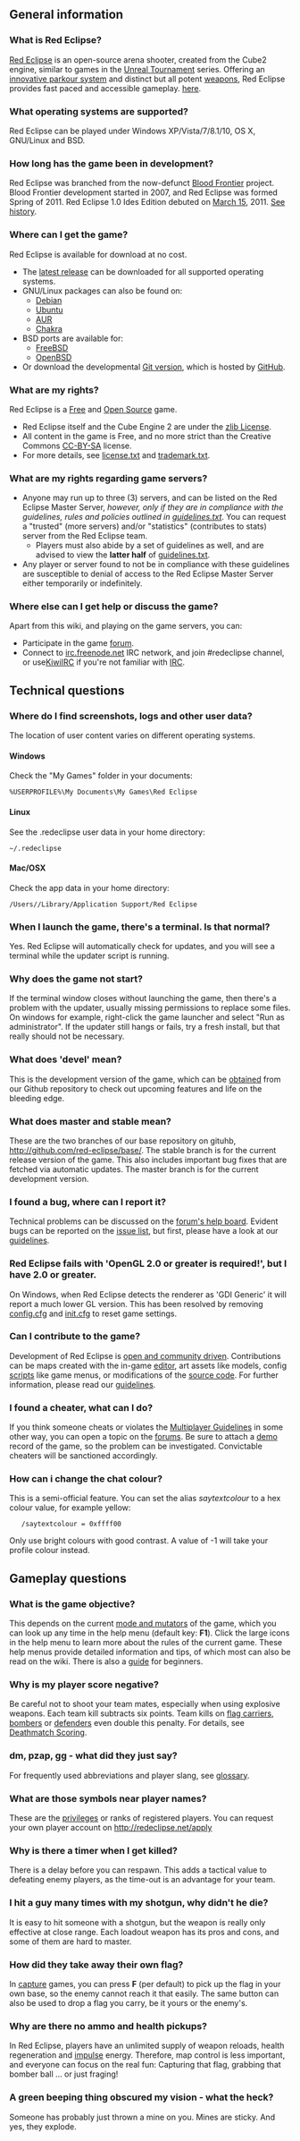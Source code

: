 ## General information

### What is Red Eclipse?

[Red Eclipse](http://www.redeclipse.net/) is an open-source arena shooter, created from the Cube2 engine, similar to games in the [Unreal Tournament](http://en.wikipedia.org/wiki/Unreal_Tournament) series. Offering an [innovative parkour system](Guide#Basic_Parkour "wikilink") and distinct but all potent [weapons](weapons "wikilink"), Red Eclipse provides fast paced and accessible gameplay. [here](What_is_Red_Eclipse#About "wikilink").

### What operating systems are supported?

Red Eclipse can be played under Windows XP/Vista/7/8.1/10, OS X, GNU/Linux and BSD.

### How long has the game been in development?

Red Eclipse was branched from the now-defunct [Blood Frontier](https://sourceforge.net/projects/bloodfrontier/) project. Blood Frontier development started in 2007, and Red Eclipse was formed Spring of 2011. Red Eclipse 1.0 Ides Edition debuted on [March 15](http://en.wikipedia.org/wiki/Ides_of_march), 2011. [See history](What_is_Red_Eclipse#History "wikilink").

### Where can I get the game?

Red Eclipse is available for download at no cost.

-   The [latest release](http://www.redeclipse.net/download) can be downloaded for all supported operating systems.
-   GNU/Linux packages can also be found on:
    -   [Debian](How_to_install#Debian/Ubuntu_repository "wikilink")
    -   [Ubuntu](How_to_install#Debian/Ubuntu_repository "wikilink")
    -   [AUR](https://aur.archlinux.org/packages/redeclipse)
    -   [Chakra](https://chakralinux.org/ccr/packages.php?O=0&K=redeclipse&do_Search=+Go+)
-   BSD ports are available for:
    -   [FreeBSD](https://www.freshports.org/games/redeclipse/)
    -   [OpenBSD](http://ports.su/games/redeclipse,-main)
-   Or download the developmental [Git version](http://www.redeclipse.net/devel), which is hosted by [GitHub](https://github.com/red-eclipse/base).

### What are my rights?

Red Eclipse is a [Free](http://www.gnu.org/philosophy/free-sw.html) and [Open Source](http://www.opensource.org/) game.

-   Red Eclipse itself and the Cube Engine 2 are under the [zlib License](http://en.wikipedia.org/wiki/Zlib_License).
-   All content in the game is Free, and no more strict than the Creative Commons [CC-BY-SA](http://creativecommons.org/licenses/by-sa/3.0/) license.
-   For more details, see [license.txt](https://raw.githubusercontent.com/red-eclipse/base/master/doc/license.txt) and [trademark.txt](https://raw.githubusercontent.com/red-eclipse/base/master/doc/trademark.txt).

### What are my rights regarding game servers?

-   Anyone may run up to three (3) servers, and can be listed on the Red Eclipse Master Server, *however, only if they are in compliance with the guidelines, rules and policies outlined in [guidelines.txt](https://raw.githubusercontent.com/red-eclipse/base/master/doc/guidelines.txt)*. You can request a "trusted" (more servers) and/or "statistics" (contributes to stats) server from the Red Eclipse team.
    -   Players must also abide by a set of guidelines as well, and are advised to view the **latter half** of [guidelines.txt](https://raw.githubusercontent.com/red-eclipse/base/master/doc/guidelines.txt).
-   Any player or server found to not be in compliance with these guidelines are susceptible to denial of access to the Red Eclipse Master Server either temporarily or indefinitely.

### Where else can I get help or discuss the game?

Apart from this wiki, and playing on the game servers, you can:

-   Participate in the game [forum](http://redeclipse.net/forum).
-   Connect to [irc.freenode.net](irc://irc.freenode.net) IRC network, and join \#redeclipse channel, or use[KiwiIRC](https://kiwiirc.com/client/chat.freenode.net/?nick=guest%7C?#redeclipse) if you're not familiar with [IRC](IRC "wikilink").

## Technical questions

### Where do I find screenshots, logs and other user data?

The location of user content varies on different operating systems.

#### Windows

Check the "My Games" folder in your documents:

`%USERPROFILE%\My Documents\My Games\Red Eclipse`

#### Linux

See the .redeclipse user data in your home directory:

`~/.redeclipse`

#### Mac/OSX

Check the app data in your home directory:

`/Users/`<username>`/Library/Application Support/Red Eclipse`

### When I launch the game, there's a terminal. Is that normal?

Yes. Red Eclipse will automatically check for updates, and you will see a terminal while the updater script is running.

### Why does the game not start?

If the terminal window closes without launching the game, then there's a problem with the updater, usually missing permissions to replace some files. On windows for example, right-click the game launcher and select "Run as administrator". If the updater still hangs or fails, try a fresh install, but that really should not be necessary.

### What does 'devel' mean?

This is the development version of the game, which can be [obtained](obtain_development_version "wikilink") from our Github repository to check out upcoming features and life on the bleeding edge.

### What does master and stable mean?

These are the two branches of our base repository on gituhb, <http://github.com/red-eclipse/base/>. The stable branch is for the current release version of the game. This also includes important bug fixes that are fetched via automatic updates. The master branch is for the current development version.

### I found a bug, where can I report it?

Technical problems can be discussed on the [forum's help board](http://redeclipse.net/forum/viewforum.php?f=7). Evident bugs can be reported on the [issue list](https://github.com/red-eclipse/base/issues), but first, please have a look at our [guidelines](How_to_contribute#Issue_Reporting_Guidelines "wikilink").

### Red Eclipse fails with 'OpenGL 2.0 or greater is required!', but I have 2.0 or greater.

On Windows, when Red Eclipse detects the renderer as 'GDI Generic' it will report a much lower GL version. This has been resolved by removing [config.cfg](Game_Settings#config.cfg "wikilink") and [init.cfg](Game_Settings#init.cfg "wikilink") to reset game settings.

### Can I contribute to the game?

Development of Red Eclipse is [open and community driven](http://redeclipse.net/forum/viewtopic.php?f=4&t=597). Contributions can be maps created with the in-game [editor](editing "wikilink"), art assets like models, config [scripts](cubescript "wikilink") like game menus, or modifications of the [source code](https://github.com/red-eclipse/base/tree/master/src). For further information, please read our [guidelines](How_to_contribute "wikilink").

### I found a cheater, what can I do?

If you think someone cheats or violates the [Multiplayer Guidelines](Multiplayer_Guidelines "wikilink") in some other way, you can open a topic on the [forums](http://redeclipse.net/forum). Be sure to attach a [demo](demo "wikilink") record of the game, so the problem can be investigated. Convictable cheaters will be sanctioned accordingly.

### How can i change the chat colour?

This is a semi-official feature. You can set the alias *saytextcolour* to a hex colour value, for example yellow:

`   /saytextcolour = 0xffff00`

Only use bright colours with good contrast. A value of -1 will take your profile colour instead.

## Gameplay questions

### What is the game objective?

This depends on the current [mode and mutators](GameModes_and_Mutators "wikilink") of the game, which you can look up any time in the help menu (default key: **F1**). Click the large icons in the help menu to learn more about the rules of the current game. These help menus provide detailed information and tips, of which most can also be read on the wiki. There is also a [guide](guide "wikilink") for beginners.

### Why is my player score negative?

Be careful not to shoot your team mates, especially when using explosive weapons. Each team kill subtracts six points. Team kills on [flag carriers](capture "wikilink"), [bombers](bomber-ball "wikilink") or [defenders](defend-and-control "wikilink") even double this penalty. For details, see [Deathmatch Scoring](Deathmatch_Scoring "wikilink").

### dm, pzap, gg - what did they just say?

For frequently used abbreviations and player slang, see [glossary](glossary "wikilink").

### What are those symbols near player names?

These are the [privileges](privileges "wikilink") or ranks of registered players. You can request your own player account on <http://redeclipse.net/apply>

### Why is there a timer when I get killed?

There is a delay before you can respawn. This adds a tactical value to defeating enemy players, as the time-out is an advantage for your team.

### I hit a guy many times with my shotgun, why didn't he die?

It is easy to hit someone with a shotgun, but the weapon is really only effective at close range. Each loadout weapon has its pros and cons, and some of them are hard to master.

### How did they take away their own flag?

In [capture](capture "wikilink") games, you can press **F** (per default) to pick up the flag in your own base, so the enemy cannot reach it that easily. The same button can also be used to drop a flag you carry, be it yours or the enemy's.

### Why are there no ammo and health pickups?

In Red Eclipse, players have an unlimited supply of weapon reloads, health regeneration and [impulse](Impulse_moves_summary "wikilink") energy. Therefore, map control is less important, and everyone can focus on the real fun: Capturing that flag, grabbing that bomber ball ... or just fraging!

### A green beeping thing obscured my vision - what the heck?

Someone has probably just thrown a mine on you. Mines are sticky. And yes, they explode.
